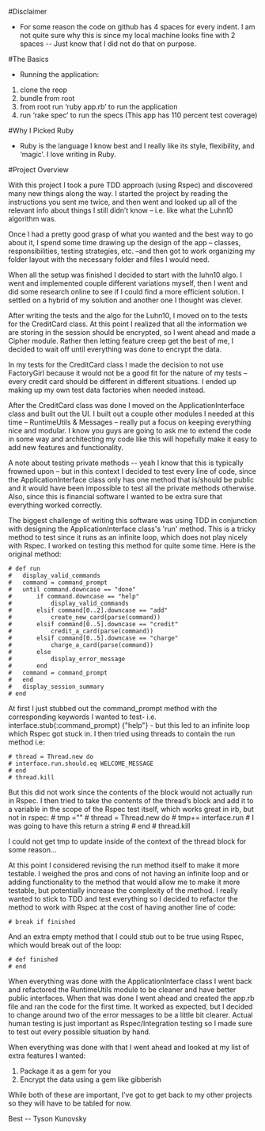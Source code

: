 #Disclaimer

- For some reason the code on github has 4 spaces for every indent. I am not quite sure why this is since my local machine looks fine with 2 spaces -- Just know that I did not do that on purpose.

#The Basics

- Running the application:
1. clone the reop
2. bundle from root
3. from root run ‘ruby app.rb’ to run the application
4. run ‘rake spec’ to run the specs (This app has 110 percent test coverage)

#Why I Picked Ruby

- Ruby is the language I know best and I really like its style, flexibility, and ‘magic’. I love writing in Ruby.

#Project Overview

With this project I took a pure TDD approach (using Rspec) and discovered many new things along the way. I started the project by reading the instructions you sent me twice, and then went and looked up all of the relevant info about things I still didn’t know – i.e. like what the Luhn10 algorithm was.

Once I had a pretty good grasp of what you wanted and the best way to go about it, I spend some time drawing up the design of the app – classes, responsibilities, testing strategies, etc. –and then got to work organizing my folder layout with the necessary folder and files I would need. 

When all the setup was finished I decided to start with the luhn10 algo. I went and implemented couple different variations myself, then I went and did some research online to see if I could find a more efficient solution. I settled on a hybrid of my solution and another one I thought was clever.

After writing the tests and the algo for the Luhn10, I moved on to the tests for the CreditCard class. At this point I realized that all the information we are storing in the session should be encrypted, so I went ahead and made a Cipher module. Rather then letting feature creep get the best of me, I decided to wait off until everything was done to encrypt the data.

In my tests for the CreditCard class I made the decision to not use FactoryGirl because it would not be a good fit for the nature of my tests – every credit card should be different in different situations. I ended up making up my own test data factories when needed instead.

After the CreditCard class was done I moved on the ApplicationInterface class and built out the UI. I built out a couple other modules I needed at this time – RuntimeUtils & Messages – really put a focus on keeping everything nice and modular. I know you guys are going to ask me to extend the code in some way and architecting my code like this will hopefully make it easy to add new features and functionality.

A note about testing private methods -- yeah I know that this is typically frowned upon – but in this context I decided to test every line of code, since the ApplicationInterface class only has one method that is/should be public and it would have been impossible to test all the private methods otherwise. Also, since this is financial software I wanted to be extra sure that everything worked correctly.

The biggest challenge of writing this software was using TDD in conjunction with designing the ApplicationInterface class's 'run' method. This is a tricky method to test since it runs as an infinite loop, which does not play nicely with Rspec. I worked on testing this method for quite some time. Here is the original method:

	# def run 
	# 	display_valid_commands
	# 	command = command_prompt
	# 	until command.downcase == "done"
	# 		if command.downcase == "help"
	# 			display_valid_commands
	# 		elsif command[0..2].downcase == "add"
	# 			create_new_card(parse(command))
	# 		elsif command[0..5].downcase == "credit"
	# 			credit_a_card(parse(command))
	# 		elsif command[0..5].downcase == "charge"
	# 			charge_a_card(parse(command))
	# 		else 
	# 			display_error_message
	# 		end
	# 	command = command_prompt
	# 	end
	# 	display_session_summary
	# end

At first I just stubbed out the command_prompt method with the corresponding
keywords  I wanted to test- i.e. interface.stub(:command_prompt) {"help"} - but this led to an infinite loop which Rspec got stuck in. I then tried using threads to contain the run method i.e:

	# thread = Thread.new do
	# interface.run.should.eq WELCOME_MESSAGE
	# end
	# thread.kill

But this did not work since the contents of the block would not actually run in Rspec. I then tried to take the contents of the thread’s block and add it to a variable in the scope of the Rspec test itself, which works great in irb, but not in rspec:
	# tmp =""
	# thread = Thread.new do
	# tmp+= interface.run # I was going to have this return a string
	# end
	# thread.kill

I could not get tmp to update inside of the context of the thread block for some reason…

 At this point I considered revising the run method itself to make it more testable.
I weighed the pros and cons of not having an infinite loop and or adding functionality to the method that would allow me to make it more testable, but potentially increase the complexity of the method. I really wanted to stick to TDD and test everything so I decided to refactor the method to work with Rspec at the cost of having another line of code:

	# break if finished

And an extra empty method that I could stub out to be true using Rspec, which would break out of the loop:

	# def finished
	# end

When everything was done with the ApplicationInterface class I went back and refactored the RuntimeUtils module to be cleaner and have better public interfaces. When that was done I went ahead and created the app.rb file and ran the code for the first time. It worked as expected, but I decided to change around two of the error messages to be a little bit clearer. Actual human testing is just important as Rspec/Integration testing so I made sure to test out every possible situation by hand.

When everything was done with that I went ahead and looked at my list of extra features I wanted:

1. Package it as a gem for you
2. Encrypt the data using a gem like gibberish 

While both of these are important, I’ve got to get back to my other projects so they will have to be tabled for now.

Best -- Tyson Kunovsky

